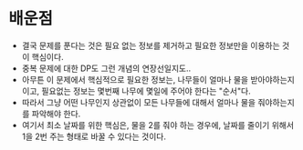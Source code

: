 # 배운점
- 결국 문제를 푼다는 것은 필요 없는 정보를 제거하고 필요한 정보만을 이용하는 것이 핵심이다.
- 중복 문제에 대한 DP도 그런 개념의 연장선일지도..
- 아무튼 이 문제에서 핵심적으로 필요한 정보는, 나무들이 얼마나 물을 받아야하는지이고, 필요없는 정보는 몇번째 나무에 몇일에 주어야 한다는 "순서"다.
- 따라서 그냥 어떤 나무인지 상관없이 모든 나무들에 대해서 얼마나 물을 줘야하는지를 파악해야 한다.
- 여기서 최소 날짜를 위한 핵심은, 물을 2를 줘야 하는 경우에, 날짜를 줄이기 위해서 1을 2번 주는 형태로 바꿀 수 있다는 것이다.
